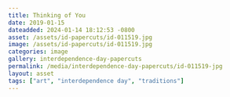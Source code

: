 ```yaml
---
title: Thinking of You
date: 2019-01-15
dateadded: 2024-01-14 18:12:53 -0800
asset: /assets/id-papercuts/id-011519.jpg
image: /assets/id-papercuts/id-011519.jpg
categories: image
gallery: interdependence-day-papercuts
permalink: /media/interdependence-day-papercuts/id-011519-jpg
layout: asset
tags: ["art", "interdependence day", "traditions"]
--- 
```


